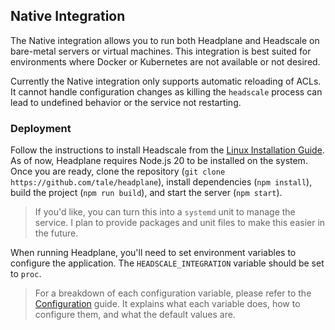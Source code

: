 ## Native Integration

The Native integration allows you to run both Headplane and Headscale on
bare-metal servers or virtual machines. This integration is best suited for
environments where Docker or Kubernetes are not available or not desired.

Currently the Native integration only supports automatic reloading of ACLs. It
cannot handle configuration changes as killing the `headscale` process can lead
to undefined behavior or the service not restarting.

### Deployment

Follow the instructions to install Headscale from the
[Linux Installation Guide](https://headscale.net/running-headscale-linux/). As
of now, Headplane requires Node.js 20 to be installed on the system. Once you
are ready, clone the repository (`git clone https://github.com/tale/headplane`),
install dependencies (`npm install`), build the project (`npm run build`), and
start the server (`npm start`).

> If you'd like, you can turn this into a `systemd` unit to manage the service.
> I plan to provide packages and unit files to make this easier in the future.

When running Headplane, you'll need to set environment variables to configure
the application. The `HEADSCALE_INTEGRATION` variable should be set to `proc`.

> For a breakdown of each configuration variable, please refer to the
[Configuration](/docs/Configuration.md) guide. 
> It explains what each variable does, how to configure them, and what the default values are.
